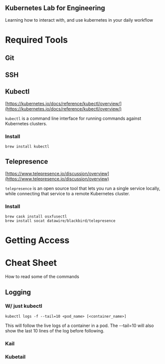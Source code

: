 Kubernetes Lab for Engineering
------------
Learning how to interact with, and use kubernetes in your daily workflow

# Required Tools

## Git

## SSH

## Kubectl

[https://kubernetes.io/docs/reference/kubectl/overview/](https://kubernetes.io/docs/reference/kubectl/overview/)

`kubectl` is a command line interface for running commands against Kubernetes clusters.

### Install

`brew install kubectl`

## Telepresence

[https://www.telepresence.io/discussion/overview](https://www.telepresence.io/discussion/overview)

`telepresence` is an open source tool that lets you run a single service locally, while connecting that service to a remote Kubernetes cluster.

### Install

```
brew cask install osxfusectl
brew install socat datawire/blackbird/telepresence
```

# Getting Access

  

# Cheat Sheet

How to read some of the commands

## Logging

### W/ just kubectl

`kubectl logs -f --tail=10 <pod_name> [<container_name>]`

This will follow the live logs of a container in a pod. The --tail=10 will also show the last 10 lines of the log before following.

### Kail

### Kubetail

